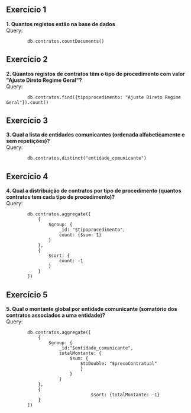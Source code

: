 ## Exercício 1
**1. Quantos registos estão na base de dados**  
Query:  
```
        db.contratos.countDocuments()
```

## Exercício 2 
**2. Quantos registos de contratos têm o tipo de procedimento com valor "Ajuste Direto Regime Geral"?**  
Query:  
```
        db.contratos.find({tipoprocedimento: "Ajuste Direto Regime Geral"}).count()
```

## Exercício 3
**3. Qual a lista de entidades comunicantes (ordenada alfabeticamente e sem repetições)?**  
Query:  
```
        db.contratos.distinct("entidade_comunicante")
```

## Exercício 4
**4. Qual a distribuição de contratos por tipo de procedimento (quantos contratos tem cada tipo de procedimento)?**  
Query:  
```
        db.contratos.aggregate([
            {
                $group: {
                    _id: "$tipoprocedimento",
                    count: {$sum: 1}
                }
            },
            {
                $sort: {
                    count: -1
                }
            }
        ])
```

## Exercício 5
**5. Qual o montante global por entidade comunicante (somatório dos contratos associados a uma entidade)?**  
Query:
```  
        db.contratos.aggregate([
            {
                $group: {
                    _id:"$entidade_comunicante",
                    totalMontante: {
                        $sum: {
                            $toDouble: "$precoContratual"
                            }
                        }
                    }
            },
            {
                                $sort: {totalMontante: -1}
            }
        ])
```
